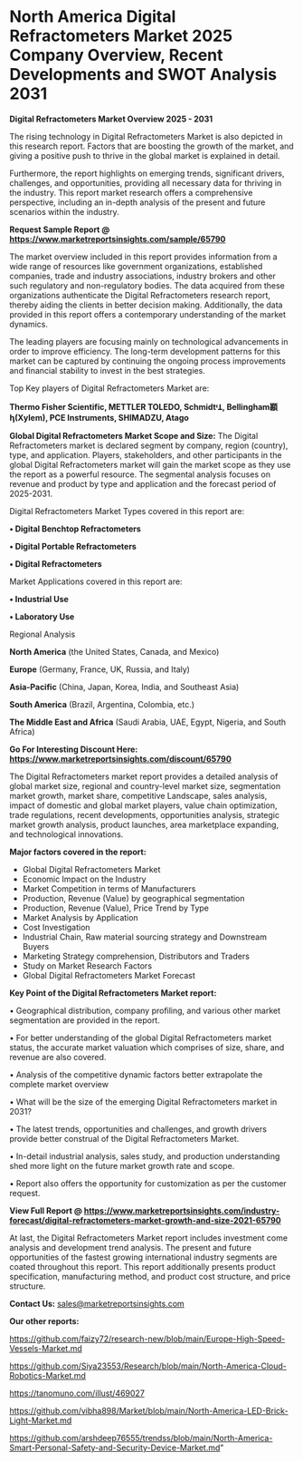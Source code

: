 # North America Digital Refractometers Market 2025 Company Overview, Recent Developments and SWOT Analysis 2031

<Strong> Digital Refractometers Market Overview 2025 - 2031</strong>

The rising technology in Digital Refractometers Market is also depicted in this research report. Factors that are boosting the growth of the market, and giving a positive push to thrive in the global market is explained in detail.

Furthermore, the report highlights on emerging trends, significant drivers, challenges, and opportunities, providing all necessary data for thriving in the industry. This report market research offers a comprehensive perspective, including an in-depth analysis of the present and future scenarios within the industry.

<strong>Request Sample Report @ <a href=https://www.marketreportsinsights.com/sample/65790>https://www.marketreportsinsights.com/sample/65790</a></strong>

The market overview included in this report provides information from a wide range of resources like government organizations, established companies, trade and industry associations, industry brokers and other such regulatory and non-regulatory bodies. The data acquired from these organizations authenticate the Digital Refractometers research report, thereby aiding the clients in better decision making. Additionally, the data provided in this report offers a contemporary understanding of the market dynamics.

The leading players are focusing mainly on technological advancements in order to improve efficiency. The long-term development patterns for this market can be captured by continuing the ongoing process improvements and financial stability to invest in the best strategies.

Top Key players of Digital Refractometers Market are:

<strong>Thermo Fisher Scientific, METTLER TOLEDO, SchmidtᶧꞱ, Bellingham䫖ꞕ(Xylem), PCE Instruments, SHIMADZU, Atago</strong>

<strong><b>Global Digital Refractometers Market Scope and Size:</b></strong>
The Digital Refractometers market is declared segment by company, region (country), type, and application. Players, stakeholders, and other participants in the global Digital Refractometers market will gain the market scope as they use the report as a powerful resource. The segmental analysis focuses on revenue and product by type and application and the forecast period of 2025-2031.

Digital Refractometers Market Types covered in this report are:

<strong>• Digital Benchtop Refractometers

• Digital Portable Refractometers

• Digital Refractometers</strong>

Market Applications covered in this report are:

<strong>• Industrial Use

• Laboratory Use</strong> 

Regional Analysis

<strong>North America</strong> (the United States, Canada, and Mexico)

<strong>Europe</strong> (Germany, France, UK, Russia, and Italy)

<strong>Asia-Pacific</strong> (China, Japan, Korea, India, and Southeast Asia)

<strong>South America</strong> (Brazil, Argentina, Colombia, etc.)

<strong>The Middle East and Africa</strong> (Saudi Arabia, UAE, Egypt, Nigeria, and South Africa)

<strong>Go For Interesting Discount Here: <a href=https://www.marketreportsinsights.com/discount/65790>https://www.marketreportsinsights.com/discount/65790</a></strong>

The Digital Refractometers market report provides a detailed analysis of global market size, regional and country-level market size, segmentation market growth, market share, competitive Landscape, sales analysis, impact of domestic and global market players, value chain optimization, trade regulations, recent developments, opportunities analysis, strategic market growth analysis, product launches, area marketplace expanding, and technological innovations.

<strong><b>Major factors covered in the report:</b></strong>
<ul>
  <li>Global Digital Refractometers Market </li>
  <li>Economic Impact on the Industry</li>
  <li>Market Competition in terms of Manufacturers</li>
  <li>Production, Revenue (Value) by geographical segmentation</li>
  <li>Production, Revenue (Value), Price Trend by Type</li>
  <li>Market Analysis by Application</li>
  <li>Cost Investigation</li>
  <li>Industrial Chain, Raw material sourcing strategy and Downstream Buyers</li>
  <li>Marketing Strategy comprehension, Distributors and Traders</li>
  <li>Study on Market Research Factors</li>
  <li>Global Digital Refractometers Market Forecast</li>
</ul>

<strong><b>Key Point of the Digital Refractometers Market report:</b></strong>

• Geographical distribution, company profiling, and various other market segmentation are provided in the report.

• For better understanding of the global Digital Refractometers market status, the accurate market valuation which comprises of size, share, and revenue are also covered.

• Analysis of the competitive dynamic factors better extrapolate the complete market overview

• What will be the size of the emerging Digital Refractometers market in 2031?

• The latest trends, opportunities and challenges, and growth drivers provide better construal of the Digital Refractometers Market.

• In-detail industrial analysis, sales study, and production understanding shed more light on the future market growth rate and scope.

• Report also offers the opportunity for customization as per the customer request.

<strong><b>View Full Report @ <a href=https://www.marketreportsinsights.com/industry-forecast/digital-refractometers-market-growth-and-size-2021-65790>https://www.marketreportsinsights.com/industry-forecast/digital-refractometers-market-growth-and-size-2021-65790</a></b></strong>


At last, the Digital Refractometers Market report includes investment come analysis and development trend analysis. The present and future opportunities of the fastest growing international industry segments are coated throughout this report. This report additionally presents product specification, manufacturing method, and product cost structure, and price structure.

<strong>Contact Us:</strong>
sales@marketreportsinsights.com

<strong>Our other reports:</strong>

<a href=https://github.com/faizy72/research-new/blob/main/Europe-High-Speed-Vessels-Market.md>https://github.com/faizy72/research-new/blob/main/Europe-High-Speed-Vessels-Market.md</a>

<a href=https://github.com/Siya23553/Research/blob/main/North-America-Cloud-Robotics-Market.md>https://github.com/Siya23553/Research/blob/main/North-America-Cloud-Robotics-Market.md</a>

<a href=https://tanomuno.com/illust/469027>https://tanomuno.com/illust/469027</a>

<a href=https://github.com/vibha898/Market/blob/main/North-America-LED-Brick-Light-Market.md>https://github.com/vibha898/Market/blob/main/North-America-LED-Brick-Light-Market.md</a>

<a href=https://github.com/arshdeep76555/trendss/blob/main/North-America-Smart-Personal-Safety-and-Security-Device-Market.md>https://github.com/arshdeep76555/trendss/blob/main/North-America-Smart-Personal-Safety-and-Security-Device-Market.md</a>"
